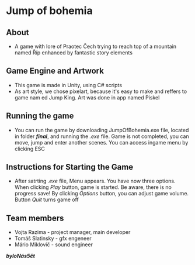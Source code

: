 # Jump of bohemia
## About
- A game with lore of Praotec Čech trying to reach top of a mountain named Říp enhanced by fantastic story elements

## Game Engine and Artwork
- This game is made in Unity, using C# scripts
- As art style, we chose pixelart, because it's easy to make and reffers to game nam ed Jump King. Art was done in app named Piskel 

## Running the game
- You can run the game by downloading JumpOfBohemia.exe file, located in folder ***final***, and running the *.exe* file. Game is not completed, you can move, jump and enter another scenes. You can access ingame menu by clicking ESC

## Instructions for Starting the Game
- After satrting *.exe* file, Menu appears. You have now three options. When clicking *Play* button, game is started. Be aware, there is no progress save! By clicking *Options* button, you can adjust game volume. Button *Quit* turns game off

## Team members
- Vojta Razima - project manager, main developer
- Tomáš Slatinsky - gfx engeneer
- Mário Miklovič - sound engineer

***byloNás5ět***
